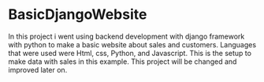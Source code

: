 # BasicDjangoWebsite
In this project i went using backend development with django framework with python to make a basic website about sales and customers. Languages that were used were Html, css, Python, and Javascript. This is the setup to make data with sales in this example. This project will be changed and improved later on. 
